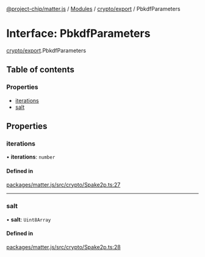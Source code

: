 [@project-chip/matter.js](../README.md) / [Modules](../modules.md) / [crypto/export](../modules/crypto_export.md) / PbkdfParameters

# Interface: PbkdfParameters

[crypto/export](../modules/crypto_export.md).PbkdfParameters

## Table of contents

### Properties

- [iterations](crypto_export.PbkdfParameters.md#iterations)
- [salt](crypto_export.PbkdfParameters.md#salt)

## Properties

### iterations

• **iterations**: `number`

#### Defined in

[packages/matter.js/src/crypto/Spake2p.ts:27](https://github.com/project-chip/matter.js/blob/904d0c9b952b91f28a21803759c5e5c66ee4d272/packages/matter.js/src/crypto/Spake2p.ts#L27)

___

### salt

• **salt**: `Uint8Array`

#### Defined in

[packages/matter.js/src/crypto/Spake2p.ts:28](https://github.com/project-chip/matter.js/blob/904d0c9b952b91f28a21803759c5e5c66ee4d272/packages/matter.js/src/crypto/Spake2p.ts#L28)
